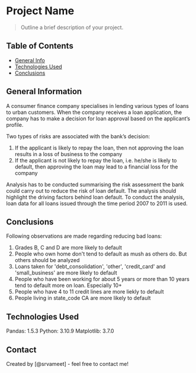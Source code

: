 # Project Name
> Outline a brief description of your project.


## Table of Contents
* [General Info](#general-information)
* [Technologies Used](#technologies-used)
* [Conclusions](#conclusions)



## General Information

A consumer finance company specialises in lending various types of loans to urban customers. When the company receives a loan application, the company has to make a decision for loan approval based on the applicant’s profile.

Two types of risks are associated with the bank’s decision:
1. If the applicant is likely to repay the loan, then not approving the loan results in a loss of business to the company
2. If the applicant is not likely to repay the loan, i.e. he/she is likely to default, then approving the loan may lead to a financial loss for the company
   

Analysis has to be conducted summarising the risk assessment the bank could carry out to reduce the risk of loan default. The analysis should highlight the driving factors behind loan default. To conduct the analysis, loan data for all loans issued through the time period 2007 to 2011 is used. 



## Conclusions

Following observations are made regarding reducing bad loans:

1. Grades B, C and D are more likely to default
2. People who own home don't tend to default as mush as others do. But others should be analyzed
3. Loans taken for 'debt_consolidation', 'other', 'credit_card' and 'small_business' are more likely to default
4. People who have been working for about 5 years or more than 10 years tend to default more on loan. Especially 10+
5. People who have 4 to 11 credit lines are more liekly to default
6. People living in state_code CA are more likely to default



## Technologies Used
Pandas: 1.5.3
Python: 3.10.9
Matplotlib: 3.7.0



## Contact
Created by [@srvameet] - feel free to contact me!
